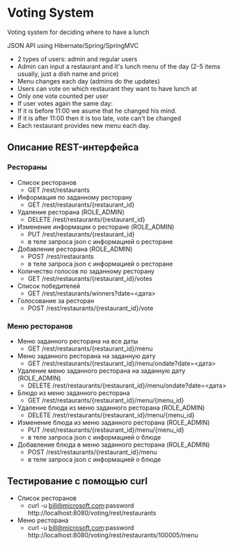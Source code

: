 Voting System
=============

Voting system for deciding where to have a lunch

JSON API using Hibernate/Spring/SpringMVC

- 2 types of users: admin and regular users
- Admin can input a restaurant and it's lunch menu of the day (2-5 items usually, just a dish name and price)
- Menu changes each day (admins do the updates)
- Users can vote on which restaurant they want to have lunch at
- Only one vote counted per user
- If user votes again the same day:
- If it is before 11:00 we asume that he changed his mind.
- If it is after 11:00 then it is too late, vote can't be changed
- Each restaurant provides new menu each day.

## Описание REST-интерфейса

### Рестораны

- Список ресторанов
  * GET /rest/restaurants
- Информация по заданному ресторану
  * GET /rest/restaurants/{restaurant_id}
- Удаление ресторана (ROLE_ADMIN)
  * DELETE /rest/restaurants/{restaurant_id}
- Изменение информации о ресторане (ROLE_ADMIN)
  * PUT /rest/restaurants/{restaurant_id}
  * в теле запроса json с информацией о ресторане
- Добавление ресторана (ROLE_ADMIN)
  * POST /rest/restaurants
  * в теле запроса json с информацией о ресторане
- Количество голосов по заданному ресторану
  * GET /rest/restaurants/{restaurant_id}/votes
- Список победителей
  * GET /rest/restaurants/winners?date=<дата>
- Голосование за ресторан
  * POST /rest/restaurants/{restaurant_id}/vote

### Меню ресторанов

- Меню заданного ресторана на все даты
  * GET /rest/restaurants/{restaurant_id}/menu
- Меню заданного ресторана на заданную дату
  * GET /rest/restaurants/{restaurant_id}/menu/ondate?date=<дата>
- Удаление меню заданного ресторана на заданную дату (ROLE_ADMIN)
  * DELETE /rest/restaurants/{restaurant_id}/menu/ondate?date=<дата>
- Блюдо из меню заданного ресторана
  * GET /rest/restaurants/{restaurant_id}/menu/{menu_id}
- Удаление блюда из меню заданного ресторана (ROLE_ADMIN)
  * DELETE /rest/restaurants/{restaurant_id}/menu/{menu_id}
- Изменение блюда из меню заданного ресторана (ROLE_ADMIN)
  * PUT /rest/restaurants/{restaurant_id}/menu/{menu_id}
  * в теле запроса json с информацией о блюде
- Добавление блюда в меню заданного ресторана (ROLE_ADMIN)
  * POST /rest/restaurants/{restaurant_id}/menu
  * в теле запроса json с информацией о блюде

## Тестирование с помощью curl

- Список ресторанов
  * curl -u bill@microsoft.com:password http://localhost:8080/voting/rest/restaurants
- Меню ресторана
  * curl -u bill@microsoft.com:password http://localhost:8080/voting/rest/restaurants/100005/menu